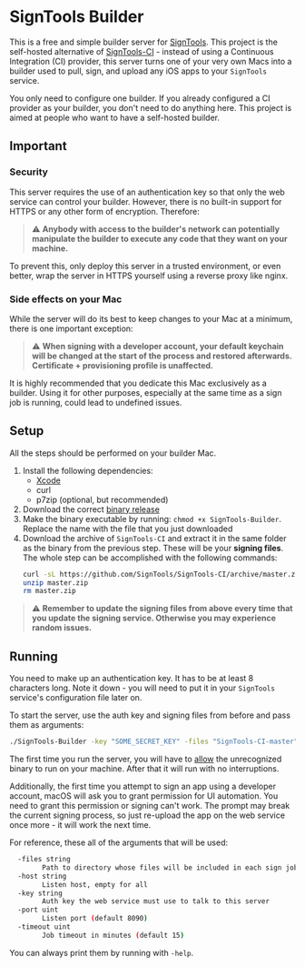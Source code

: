 # SignTools Builder

This is a free and simple builder server for [SignTools](https://github.com/SignTools/SignTools). This project is the self-hosted alternative of [SignTools-CI](https://github.com/SignTools/SignTools-CI) - instead of using a Continuous Integration (CI) provider, this server turns one of your very own Macs into a builder used to pull, sign, and upload any iOS apps to your `SignTools` service.

You only need to configure one builder. If you already configured a CI provider as your builder, you don't need to do anything here. This project is aimed at people who want to have a self-hosted builder.

## Important

### Security

This server requires the use of an authentication key so that only the web service can control your builder. However, there is no built-in support for HTTPS or any other form of encryption. Therefore:

> :warning: **Anybody with access to the builder's network can potentially manipulate the builder to execute any code that they want on your machine.**

To prevent this, only deploy this server in a trusted environment, or even better, wrap the server in HTTPS yourself using a reverse proxy like nginx.

### Side effects on your Mac

While the server will do its best to keep changes to your Mac at a minimum, there is one important exception:

> :warning: **When signing with a developer account, your default keychain will be changed at the start of the process and restored afterwards. Certificate + provisioning profile is unaffected.**

It is highly recommended that you dedicate this Mac exclusively as a builder. Using it for other purposes, especially at the same time as a sign job is running, could lead to undefined issues.

## Setup

All the steps should be performed on your builder Mac.

1. Install the following dependencies:
   - [Xcode](https://developer.apple.com/xcode/)
   - curl
   - p7zip (optional, but recommended)
2. Download the correct [binary release](https://github.com/SignTools/SignTools-Builder/releases)
3. Make the binary executable by running: `chmod +x SignTools-Builder`. Replace the name with the file that you just downloaded
4. Download the archive of `SignTools-CI` and extract it in the same folder as the binary from the previous step. These will be your **signing files**. The whole step can be accomplished with the following commands:
   ```bash
   curl -sL https://github.com/SignTools/SignTools-CI/archive/master.zip -o master.zip
   unzip master.zip
   rm master.zip
   ```

> :warning: **Remember to update the signing files from above every time that you update the signing service. Otherwise you may experience random issues.**

## Running

You need to make up an authentication key. It has to be at least 8 characters long. Note it down - you will need to put it in your `SignTools` service's configuration file later on.

To start the server, use the auth key and signing files from before and pass them as arguments:

```bash
./SignTools-Builder -key "SOME_SECRET_KEY" -files "SignTools-CI-master"
```

The first time you run the server, you will have to [allow](https://www.macworld.co.uk/how-to/mac-app-unidentified-developer-3669596/) the unrecognized binary to run on your machine. After that it will run with no interruptions.

Additionally, the first time you attempt to sign an app using a developer account, macOS will ask you to grant permission for UI automation. You need to grant this permission or signing can't work. The prompt may break the current signing process, so just re-upload the app on the web service once more - it will work the next time.

For reference, these all of the arguments that will be used:

```bash
  -files string
    	Path to directory whose files will be included in each sign job. Should at least contain a signer script 'sign.sh'
  -host string
    	Listen host, empty for all
  -key string
    	Auth key the web service must use to talk to this server
  -port uint
    	Listen port (default 8090)
  -timeout uint
    	Job timeout in minutes (default 15)
```

You can always print them by running with `-help`.

